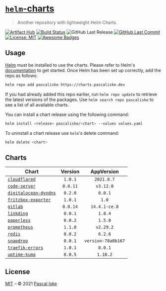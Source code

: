 # [`helm`-charts](https://charts.pascaliske.dev)

> Another repository with lightweight Helm Charts.

[![Artifact Hub](https://img.shields.io/endpoint?url=https://artifacthub.io/badge/repository/pascaliske&style=flat-square)](https://artifacthub.io/packages/search?repo=pascaliske) [![Build Status](https://img.shields.io/github/workflow/status/pascaliske/helm-charts/Release%20Charts/master?label=build&style=flat-square)](https://github.com/pascaliske/helm-charts/actions) ![GitHub Last Release](https://img.shields.io/github/release-date/pascaliske/helm-charts?label=last%20release&style=flat-square) [![GitHub Last Commit](https://img.shields.io/github/last-commit/pascaliske/helm-charts?style=flat-square)](https://github.com/pascaliske/helm-charts) [![License: MIT](https://img.shields.io/badge/License-MIT-blue.svg?style=flat-square)](https://opensource.org/licenses/MIT) [![Awesome Badges](https://img.shields.io/badge/badges-awesome-green.svg?color=blue&style=flat-square)](https://github.com/Naereen/badges)

## Usage

[Helm](https://helm.sh) must be installed to use the charts. Please refer to Helm's [documentation](https://helm.sh/docs) to get started. Once Helm has been set up correctly, add the repo as follows:

```sh
helm repo add pascaliske https://charts.pascaliske.dev
```

If you had already added this repo earlier, run `helm repo update` to retrieve the latest versions of the packages. Use `helm search repo pascaliske` to see a list of all available charts.

You can install a chart release using the following command:

```sh
helm install <release> pascaliske/<chart> --values values.yaml
```

To uninstall a chart release use `helm`'s delete command:

```sh
helm delete <chart>
```

## Charts

| Chart                                                                                                     | Version  |     AppVersion     |
| --------------------------------------------------------------------------------------------------------- | :------: | :----------------: |
| [`cloudflared`](https://github.com/pascaliske/helm-charts/tree/master/charts/cloudflared)                 | `1.0.1`  |     `2021.8.7`     |
| [`code-server`](https://github.com/pascaliske/helm-charts/tree/master/charts/code-server)                 | `0.0.11` |     `v3.12.0`      |
| [`digitalocean-dyndns`](https://github.com/pascaliske/helm-charts/tree/master/charts/digitalocean-dyndns) | `0.2.0`  |      `0.0.1`      |
| [`fritzbox-exporter`](https://github.com/pascaliske/helm-charts/tree/master/charts/fritzbox-exporter)     | `1.0.1`  |       `1.0`        |
| [`gitlab`](https://github.com/pascaliske/helm-charts/tree/master/charts/gitlab)                           | `0.0.14`  |   `14.4.1-ce.0`    |
| [`linkding`](https://github.com/pascaliske/helm-charts/tree/master/charts/linkding)                       | `0.0.1`  |      `1.8.4`       |
| [`paperless`](https://github.com/pascaliske/helm-charts/tree/master/charts/paperless)                     | `0.0.2`  |      `1.5.0`       |
| [`prometheus`](https://github.com/pascaliske/helm-charts/tree/master/charts/prometheus)                   | `1.1.0`  |     `v2.29.2`      |
| [`redis`](https://github.com/pascaliske/helm-charts/tree/master/charts/redis)                             | `0.0.2`  |      `6.2.6`       |
| [`snapdrop`](https://github.com/pascaliske/helm-charts/tree/master/charts/snapdrop)                       | `0.0.1`  | `version-78a8b167` |
| [`traefik-errors`](https://github.com/pascaliske/helm-charts/tree/master/charts/traefik-errors)           | `1.0.1`  |      `0.0.1`      |
| [`uptime-kuma`](https://github.com/pascaliske/helm-charts/tree/master/charts/uptime-kuma)                 | `0.0.5`  |      `1.10.2`       |

## License

[MIT](LICENSE.md) – © 2021 [Pascal Iske](https://pascaliske.dev)

